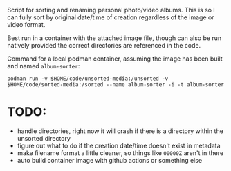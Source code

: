 Script for sorting and renaming personal photo/video albums. This is so I can fully sort by original date/time of creation regardless of the image or video format.

Best run in a container with the attached image file, though can also be run natively provided the correct directories are referenced in the code.

Command for a local podman container, assuming the image has been built and named `album-sorter`: 

`podman run -v $HOME/code/unsorted-media:/unsorted -v $HOME/code/sorted-media:/sorted --name album-sorter -i -t album-sorter`

# TODO:
* handle directories, right now it will crash if there is a directory within the unsorted directory
* figure out what to do if the creation date/time doesn't exist in metadata
* make filename format a little cleaner, so things like `00000Z` aren't in there
* auto build container image with github actions or something else